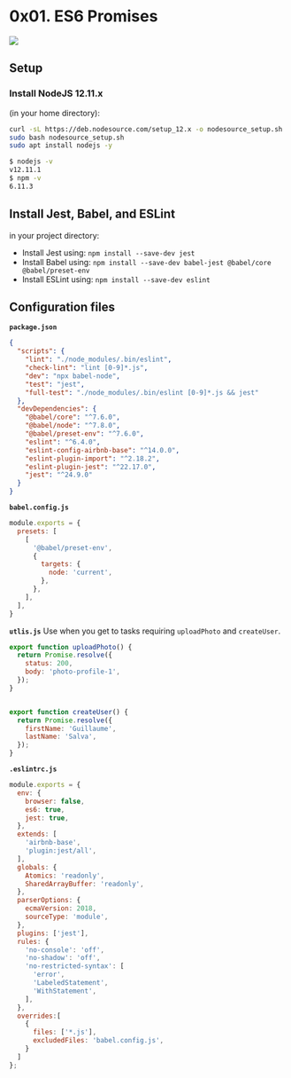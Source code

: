 # 0x01. ES6 Promises

![](https://s3.amazonaws.com/alx-intranet.hbtn.io/uploads/medias/2019/12/75862d67ca51a042003c.jpeg?X-Amz-Algorithm=AWS4-HMAC-SHA256&X-Amz-Credential=AKIARDDGGGOUSBVO6H7D%2F20230124%2Fus-east-1%2Fs3%2Faws4_request&X-Amz-Date=20230124T162628Z&X-Amz-Expires=86400&X-Amz-SignedHeaders=host&X-Amz-Signature=0213d9ede63b4efcb8d173fd945447608f16d46261f3df91458e3e318e1c1c6c)

## Setup
### Install NodeJS 12.11.x
(in your home directory):
```sh
curl -sL https://deb.nodesource.com/setup_12.x -o nodesource_setup.sh
sudo bash nodesource_setup.sh
sudo apt install nodejs -y
```
```sh
$ nodejs -v
v12.11.1
$ npm -v
6.11.3
```

## Install Jest, Babel, and ESLint
in your project directory:

- Install Jest using: `npm install --save-dev jest`
- Install Babel using: `npm install --save-dev babel-jest @babel/core @babel/preset-env`
- Install ESLint using: `npm install --save-dev eslint`


## Configuration files
**`package.json`**
```json
{
  "scripts": {
    "lint": "./node_modules/.bin/eslint",
    "check-lint": "lint [0-9]*.js",
    "dev": "npx babel-node",
    "test": "jest",
    "full-test": "./node_modules/.bin/eslint [0-9]*.js && jest"
  },
  "devDependencies": {
    "@babel/core": "^7.6.0",
    "@babel/node": "^7.8.0",
    "@babel/preset-env": "^7.6.0",
    "eslint": "^6.4.0",
    "eslint-config-airbnb-base": "^14.0.0",
    "eslint-plugin-import": "^2.18.2",
    "eslint-plugin-jest": "^22.17.0",
    "jest": "^24.9.0"
  }
}
```
**`babel.config.js`**
```js
module.exports = {
  presets: [
    [
      '@babel/preset-env',
      {
        targets: {
          node: 'current',
        },
      },
    ],
  ],
}
```
**`utlis.js`**
Use when you get to tasks requiring `uploadPhoto` and `createUser`.
```js
export function uploadPhoto() {
  return Promise.resolve({
    status: 200,
    body: 'photo-profile-1',
  });
}


export function createUser() {
  return Promise.resolve({
    firstName: 'Guillaume',
    lastName: 'Salva',
  });
}
```
**`.eslintrc.js`**
```js
module.exports = {
  env: {
    browser: false,
    es6: true,
    jest: true,
  },
  extends: [
    'airbnb-base',
    'plugin:jest/all',
  ],
  globals: {
    Atomics: 'readonly',
    SharedArrayBuffer: 'readonly',
  },
  parserOptions: {
    ecmaVersion: 2018,
    sourceType: 'module',
  },
  plugins: ['jest'],
  rules: {
    'no-console': 'off',
    'no-shadow': 'off',
    'no-restricted-syntax': [
      'error',
      'LabeledStatement',
      'WithStatement',
    ],
  },
  overrides:[
    {
      files: ['*.js'],
      excludedFiles: 'babel.config.js',
    }
  ]
};
```